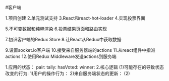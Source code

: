 #客户端

1.项目创建
2.单元测试支持
3.React和react-hot-loader
4.实现投票界面

5.不可变数据和纯粹渲染
6.投票结果页面和路由实现

7.初识客户端的Redux Store
8.让React从Redux中获取数据

9.设置socket.io客户端
10.接受来自服务器端的actions
11.从react组件中指派actions
12.使用Redux Middleware发送actions到服务端

1.应用的状态：
  pair:
  tally:
  hasVoted:
  winner:
2.核心逻辑
  (1)可能存在的导致状态改变的行为:
     1)用户的操作行为：
     2)来自服务端状态的更新：
  (2)



